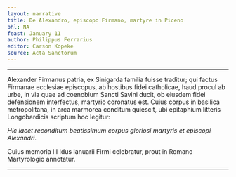 ```yaml
---
layout: narrative
title: De Alexandro, episcopo Firmano, martyre in Piceno
bhl: NA
feast: January 11
author: Philippus Ferrarius
editor: Carson Kopeke
source: Acta Sanctorum
---
```


---

Alexander Firmanus patria, ex Sinigarda familia fuisse traditur; qui factus Firmanae ecclesiae episcopus, ab hostibus fidei catholicae, haud procul ab urbe, in via quae ad coenobium Sancti Savini ducit, ob eiusdem fidei defensionem interfectus, martyrio coronatus est. Cuius corpus in basilica metropolitana, in arca marmorea conditum quiescit, ubi epitaphium litteris Longobardicis scriptum hoc legitur: 

*Hic iacet reconditum beatissimum corpus gloriosi martyris et episcopi Alexandri.* 

Cuius memoria III Idus Ianuarii Firmi celebratur, prout in Romano Martyrologio annotatur.

---
